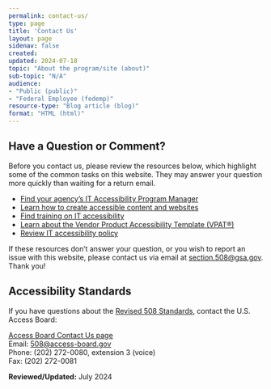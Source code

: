 ```yaml
---
permalink: contact-us/
type: page
title: 'Contact Us'
layout: page
sidenav: false
created: 
updated: 2024-07-18
topic: "About the program/site (about)"
sub-topic: "N/A"
audience:
- "Public (public)"
- "Federal Employee (fedemp)"
resource-type: "Blog article (blog)"
format: "HTML (html)"
---
```

<!-- If you edit this page please also edit the /_pages/manage/2023-02-09-support-information.md as well. -->

<h2><strong>Have a Question or Comment?</strong></h2>
<p>Before you contact us, please review the resources below, which highlight some of the common tasks on this website. They may answer your question more quickly than waiting for a return email.</p>
<ul>
<li><a href="{{site.baseurl}}/tools/program-manager-listing/">Find your agency’s IT Accessibility Program Manager</a></li>
<li><a href="{{site.baseurl}}/create">Learn how to create accessible content and websites</a></li>
<li><a href="{{site.baseurl}}/training">Find training on IT accessibility</a></li>
<li><a href="{{site.baseurl}}/sell/vpat">Learn about the Vendor Product Accessibility Template (VPAT&reg;)</a></li>
<li><a href="{{site.baseurl}}/manage/laws-and-policies">Review IT accessibility policy</a></li>
</ul>
<p>If these resources don’t answer your question, or you wish to report an issue with this website, please contact us via email at <a href="mailto:section.508@gsa.gov" class="mailto">section.508@gsa.gov</a>. Thank you!</p>
<h2><strong>Accessibility Standards</strong></h2>
<p>If you have questions about the <a target="_blank" href="https://www.access-board.gov/guidelines-and-standards/communications-and-it/about-the-ict-refresh/final-rule/text-of-the-standards-and-guidelines">Revised 508 Standards</a>, contact the U.S. Access Board:</p>
<p><a target="_blank" href="https://www.access-board.gov/contact/">Access Board Contact Us page</a><br> Email: <a href="mailto:508@access-board.gov" class="mailto">508@access-board.gov</a><br> Phone: (202) 272-0080, extension 3 (voice)<br>Fax: (202) 272-0081</p>

**Reviewed/Updated:** July 2024
 